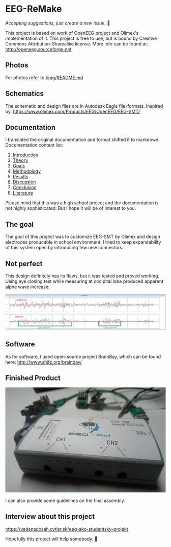 # EEG-ReMake

*Accepting suggestions, just create a new issue.* 🤝

This project is based on work of OpenEEG project and Olimex's implementation of it. This project is free to use, but is bound by Creative Commons Attribution-Sharealike license. More info can be found at: <http://openeeg.sourceforge.net>

## Photos

For photos refer to [/img/README.md](/img/README.md)

## Schematics

The schematic and design files are in Autodesk Eagle file-formats. Inspired by: <https://www.olimex.com/Products/EEG/OpenEEG/EEG-SMT/>

## Documentation

I translated the original documentation and format shifted it to markdown. Documentation content list:

1. [Introduction](./doc/0_introduction.md)
1. [Theory](./doc/1_theory.md)
1. [Goals](./doc/2_goals.md)
1. [Methodology](./doc/3_methodology.md)
1. [Results](./doc/4_results.md)
1. [Discussion](./doc/5_discussion.md)
1. [Conclusion](./doc/6_conclusion.md)
1. [Literature](./doc/7_literature.md)

Please mind that this was a high school project and the documentation is not highly sophisticated. But I hope it will be of interest to you.

## The goal

The goal of this project was to customize EEG-SMT by Olimex and design electrodes producable in school environment. I tried to keep expandability of this system open by introducing few new connectors.

## Not perfect

This design definitely has its flaws, but it was tested and proved working. Using eye closing test while measuring at occipital lobe produced apparent alpha wave increase:

![brainwave_recording](/img/sample.JPG "Brainwave recording")

## Software

As for software, I used open-source project BrainBay, which can be found here: <http://www.shifz.org/brainbay/>

## Finished Product

![Final assembly](/img/1.jpg)

I can also provide some guidelines on the final assembly.

## Interview about this project

<https://vedanadosah.cvtisr.sk/eeg-ako-studentsky-projekt>

Hopefully this project will help somebody. 🤗
